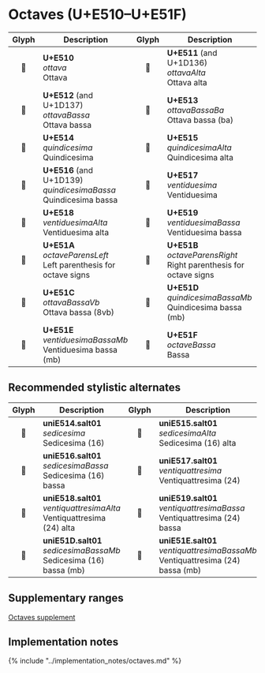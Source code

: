 Octaves (U+E510–U+E51F)
=======================

| **Glyph** | **Description** | **Glyph** | **Description**
| :-------: | --------------- | :-------: | ---------------
|<span class="bravura_large">&#xe510;</span> | **U+E510**<br/>*ottava*<br/>Ottava | <span class="bravura_large">&#xe511;</span> | **U+E511** (and U+1D136)<br/>*ottavaAlta*<br/>Ottava alta
|<span class="bravura_large">&#xe512;</span> | **U+E512** (and U+1D137)<br/>*ottavaBassa*<br/>Ottava bassa | <span class="bravura_large">&#xe513;</span> | **U+E513**<br/>*ottavaBassaBa*<br/>Ottava bassa (ba)
|<span class="bravura_large">&#xe514;</span> | **U+E514**<br/>*quindicesima*<br/>Quindicesima | <span class="bravura_large">&#xe515;</span> | **U+E515**<br/>*quindicesimaAlta*<br/>Quindicesima alta
|<span class="bravura_large">&#xe516;</span> | **U+E516** (and U+1D139)<br/>*quindicesimaBassa*<br/>Quindicesima bassa | <span class="bravura_large">&#xe517;</span> | **U+E517**<br/>*ventiduesima*<br/>Ventiduesima
|<span class="bravura_large">&#xe518;</span> | **U+E518**<br/>*ventiduesimaAlta*<br/>Ventiduesima alta | <span class="bravura_large">&#xe519;</span> | **U+E519**<br/>*ventiduesimaBassa*<br/>Ventiduesima bassa
|<span class="bravura_large">&#xe51a;</span> | **U+E51A**<br/>*octaveParensLeft*<br/>Left parenthesis for octave signs | <span class="bravura_large">&#xe51b;</span> | **U+E51B**<br/>*octaveParensRight*<br/>Right parenthesis for octave signs
|<span class="bravura_large">&#xe51c;</span> | **U+E51C**<br/>*ottavaBassaVb*<br/>Ottava bassa (8vb) | <span class="bravura_large">&#xe51d;</span> | **U+E51D**<br/>*quindicesimaBassaMb*<br/>Quindicesima bassa (mb)
|<span class="bravura_large">&#xe51e;</span> | **U+E51E**<br/>*ventiduesimaBassaMb*<br/>Ventiduesima bassa (mb) | <span class="bravura_large">&#xe51f;</span> | **U+E51F**<br/>*octaveBassa*<br/>Bassa

Recommended stylistic alternates
--------------------------------
| **Glyph** | **Description** | **Glyph** | **Description**
| :-------: | --------------- | :-------: | ---------------
|<span class="bravura_large">&#xf4c3;</span> | **uniE514.salt01**<br/>*sedicesima*<br/>Sedicesima (16) | <span class="bravura_large">&#xf4c4;</span> | **uniE515.salt01**<br/>*sedicesimaAlta*<br/>Sedicesima (16) alta
|<span class="bravura_large">&#xf4c5;</span> | **uniE516.salt01**<br/>*sedicesimaBassa*<br/>Sedicesima (16) bassa | <span class="bravura_large">&#xf4c6;</span> | **uniE517.salt01**<br/>*ventiquattresima*<br/>Ventiquattresima (24)
|<span class="bravura_large">&#xf4c7;</span> | **uniE518.salt01**<br/>*ventiquattresimaAlta*<br/>Ventiquattresima (24) alta | <span class="bravura_large">&#xf4c8;</span> | **uniE519.salt01**<br/>*ventiquattresimaBassa*<br/>Ventiquattresima (24) bassa
|<span class="bravura_large">&#xf4c9;</span> | **uniE51D.salt01**<br/>*sedicesimaBassaMb*<br/>Sedicesima (16) bassa (mb) | <span class="bravura_large">&#xf4ca;</span> | **uniE51E.salt01**<br/>*ventiquattresimaBassaMb*<br/>Ventiquattresima (24) bassa (mb)

Supplementary ranges
---------------------
[Octaves supplement](octaves-supplement.md)

Implementation notes
---------------------

{% include "../implementation_notes/octaves.md" %}